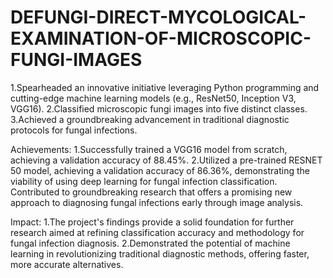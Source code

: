 # DEFUNGI-DIRECT-MYCOLOGICAL-EXAMINATION-OF-MICROSCOPIC-FUNGI-IMAGES

1.Spearheaded an innovative initiative leveraging Python programming and cutting-edge machine learning models (e.g., ResNet50, Inception V3, VGG16). 
2.Classified microscopic fungi images into five distinct classes. 3.Achieved a groundbreaking advancement in traditional diagnostic protocols for fungal infections.

Achievements:
1.Successfully trained a VGG16 model from scratch, achieving a validation accuracy of 88.45%. 
2.Utilized a pre-trained RESNET 50 model, achieving a validation accuracy of 86.36%, demonstrating the viability of using deep learning for fungal infection classification. Contributed to groundbreaking research that offers a promising new approach to diagnosing fungal infections early through image analysis.

Impact: 
1.The project's findings provide a solid foundation for further research aimed at refining classification accuracy and methodology for fungal infection diagnosis. 
2.Demonstrated the potential of machine learning in revolutionizing traditional diagnostic methods, offering faster, more accurate alternatives.
